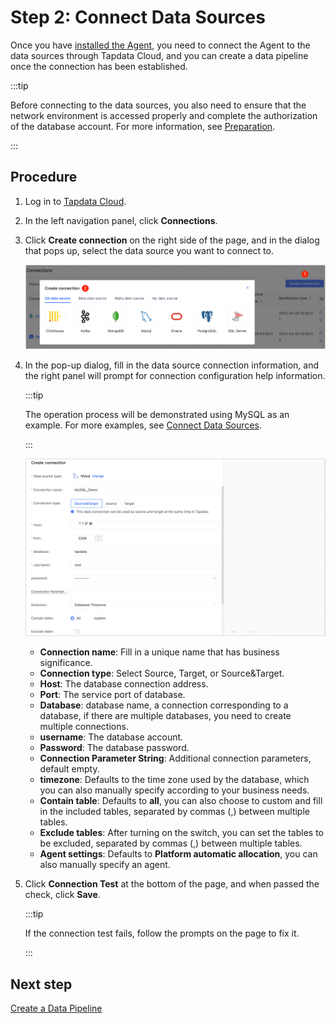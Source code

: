 # Step 2: Connect Data Sources

Once you have [installed the Agent](install-agent), you need to connect the Agent to the data sources through Tapdata Cloud, and you can create a data pipeline once the connection has been established.

:::tip

Before connecting to the data sources, you also need to ensure that the network environment is accessed properly and complete the authorization of the database account. For more information, see [Preparation](../prerequisites/README.md).

:::

## Procedure

1. Log in to [Tapdata Cloud](https://cloud.tapdata.net/console/v3/).

2. In the left navigation panel, click **Connections**.

3. Click **Create connection** on the right side of the page, and in the dialog that pops up, select the data source you want to connect to.

   ![](../images/connect_database_demo.png)

4. In the pop-up dialog, fill in the data source connection information, and the right panel will prompt for connection configuration help information.

   :::tip

   The operation process will be demonstrated using MySQL as an example. For more examples, see [Connect Data Sources](../user-guide/connect-database/README.md).

   :::

   ![Connection configuration example](../images/mysql_connection_demo.png)

   * **Connection name**: Fill in a unique name that has business significance.
   * **Connection type**: Select Source, Target, or Source&Target.
   * **Host**: The database connection address.
   * **Port**: The service port of database.
   * **Database**: database name, a connection corresponding to a database, if there are multiple databases, you need to create multiple connections.
   * **username**: The database account.
   * **Password**: The database password.
   * **Connection Parameter String**: Additional connection parameters, default empty.
   * **timezone**: Defaults to the time zone used by the database, which you can also manually specify according to your business needs.
   * **Contain table**: Defaults to **all**, you can also choose to custom and fill in the included tables, separated by commas (,) between multiple tables.
   * **Exclude tables**: After turning on the switch, you can set the tables to be excluded, separated by commas (,) between multiple tables.
   * **Agent settings**: Defaults to **Platform automatic allocation**, you can also manually specify an agent.

5. Click **Connection Test** at the bottom of the page, and when passed the check, click **Save**.

   :::tip

   If the connection test fails, follow the prompts on the page to fix it.

   :::



## Next step

[Create a Data Pipeline](create-task)